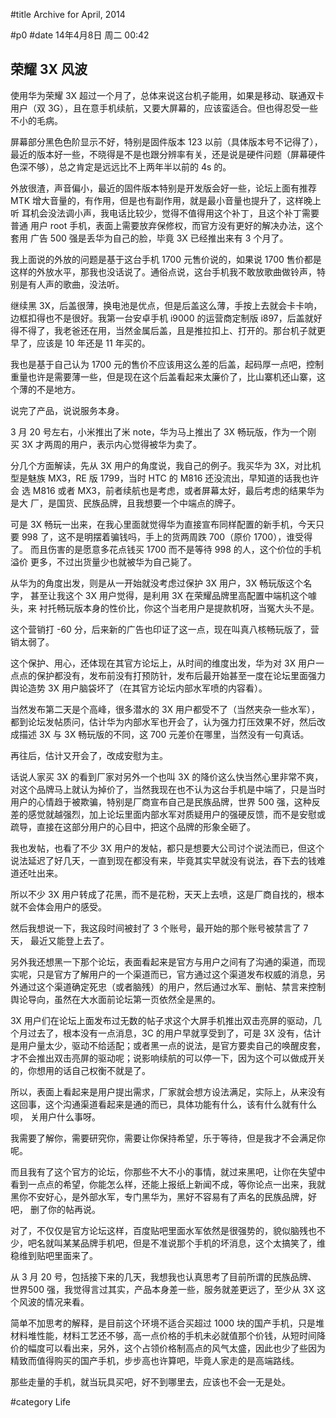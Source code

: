 #title Archive for April, 2014

#p0
#date 14年4月8日 周二 00:42

## 荣耀 3X 风波

使用华为荣耀 3X 超过一个月了，总体来说这台机子能用，如果是移动、联通双卡
用户（双 3G），且在意手机续航，又要大屏幕的，应该蛮适合。但也得忍受一些
不小的毛病。

屏幕部分黑色色阶显示不好，特别是固件版本 123 以前（具体版本号不记得了），
最近的版本好一些，不晓得是不是也跟分辨率有关，还是说是硬件问题（屏幕硬件
色深不够），总之肯定是远远比不上两年半以前的 4s 的。

外放很渣，声音偏小，最近的固件版本特别是开发版会好一些，论坛上面有推荐
MTK 增大音量的，有作用，但是也有副作用，就是最小音量也提升了，这样晚上听
耳机会没法调小声，我电话比较少，觉得不值得用这个补丁，且这个补丁需要普通
用户 root 手机，表面上需要放弃保修权，而官方没有更好的解决办法，这个套用
广告 500 强是丢华为自己的脸，毕竟 3X 已经推出来有 3 个月了。

我上面说的外放的问题是基于这台手机 1700 元售价说的，如果说 1700 售价都是
这样的外放水平，那我也没话说了。通俗点说，这台手机我不敢放歌曲做铃声，特
别是有人声的歌曲，没法听。

继续黑 3X，后盖很薄，换电池是优点，但是后盖这么薄，手按上去就会卡卡响，
边框扣得也不是很好。我第一台安卓手机 i9000 的运营商定制版 i897，后盖就好
得不得了，我老爸还在用，当然金属后盖，且是推拉扣上、打开的。那台机子就更
早了，应该是 10 年还是 11 年买的。

我也是基于自己认为 1700 元的售价不应该用这么差的后盖，起码厚一点吧，控制
重量也许是需要薄一些，但是现在这个后盖看起来太廉价了，比山寨机还山寨，这
个薄的不是地方。

说完了产品，说说服务本身。

3 月 20 号左右，小米推出了米 note，华为马上推出了 3X 畅玩版，作为一个刚
买 3X 才两周的用户，表示内心觉得被华为卖了。

分几个方面解读，先从 3X 用户的角度说，我自己的例子。我买华为 3X，对比机
型是魅族 MX3，RE 版 1799，当时 HTC 的 M816 还没流出，早知道的话我也许会
选 M816 或者 MX3，前者续航也是考虑，或者屏幕太好，最后考虑的结果华为是大
厂，是国货、民族品牌，且我想要一个中端点的牌子。

可是 3X 畅玩一出来，在我心里面就觉得华为直接宣布同样配置的新手机，今天只
要 998 了，这不是明摆着骗钱吗，手上的货两周跌 700（原价 1700），谁受得了。
而且伤害的是愿意多花点钱买 1700 而不是等待 998 的人，这个价位的手机溢价
更多，不过出货量少也就被华为自己毙了。

从华为的角度出发，则是从一开始就没考虑过保护 3X 用户，3X 畅玩版这个名字，
甚至让我这个 3X 用户觉得，是利用 3X 在荣耀品牌里高配置中端机这个噱头，来
衬托畅玩版本身的性价比，你这个当老用户是提款机呀，当冤大头不是。

这个营销打 -60 分，后来新的广告也印证了这一点，现在叫真八核畅玩版了，营
销太弱了。

这个保护、用心，还体现在其官方论坛上，从时间的维度出发，华为对 3X 用户一
点点的保护都没有，发布前没有打预防针，发布后最开始甚至一度在论坛里面强力
舆论造势 3X 用户脑袋坏了（在其官方论坛内部水军喷的内容看）。

当然发布第二天是个高峰，很多潜水的 3X 用户都受不了（当然夹杂一些水军），
都到论坛发帖质问，估计华为内部水军也开会了，认为强力打压效果不好，然后改
成描述 3X 与 3X 畅玩版的不同，这 700 元差价在哪里，当然没有一句真话。

再往后，估计又开会了，改成安慰为主。

话说人家买 3X 的看到厂家对另外一个也叫 3X 的降价这么快当然心里非常不爽，
对这个品牌马上就认为掉价了，当然我现在也不认为这台手机是中端了，只是当时
用户的心情趋于被欺骗，特别是厂商宣布自己是民族品牌，世界 500 强，这种反
差的感觉就越强烈，加上论坛里面内部水军对质疑用户的强硬反馈，而不是安慰或
疏导，直接在这部分用户的心目中，把这个品牌的形象全砸了。

我也发帖，也看了不少 3X 用户的发帖，都只是想要大公司讨个说法而已，但这个
说法延迟了好几天，一直到现在都没有来，毕竟其实早就没有说法，吞下去的钱难
道还吐出来。

所以不少 3X 用户转成了花黑，而不是花粉，天天上去喷，这是厂商自找的，根本
就不会体会用户的感受。

然后我想说一下，我这段时间被封了 3 个账号，最开始的那个账号被禁言了 7 天，
最近又能登上去了。

另外我还想黑一下那个论坛，表面看起来是官方与用户之间有了沟通的渠道，而现
实呢，只是官方了解用户的一个渠道而已，官方通过这个渠道发布权威的消息，另
外通过这个渠道确定死忠（或者脑残）的用户，然后通过水军、删帖、禁言来控制
舆论导向，虽然在大水面前论坛第一页依然全是黑的。

3X 用户们在论坛上面发布过无数的帖子求这个大屏手机推出双击亮屏的驱动，几
个月过去了，根本没有一点消息，3C 的用户早就享受到了，可是 3X 没有，估计
是用户量太少，驱动不给适配；或者黑一点的说法，是官方要卖自己的唤醒皮套，
才不会推出双击亮屏的驱动呢；说影响续航的可以停一下，因为这个可以做成开关
的，你想用的话自己权衡不就是了。

所以，表面上看起来是用户提出需求，厂家就会想方设法满足，实际上，从来没有
这回事，这个沟通渠道看起来是通的而已，具体功能有什么，该有什么就有什么呗，
关用户什么事呀。

我需要了解你，需要研究你，需要让你保持希望，乐于等待，但是我才不会满足你呢。

而且我有了这个官方的论坛，你那些不大不小的事情，就过来黑吧，让你在失望中
看到一点点的希望，你能怎么样，还能上报纸上新闻不成，等你论点一出来，我就
黑你不安好心，是外部水军，专门黑华为，黑好不容易有了声名的民族品牌，好吧，
删了你的帖再说。

对了，不仅仅是官方论坛这样，百度贴吧里面水军依然是很强势的，貌似脑残也不
少，吧名就叫某某品牌手机吧，但是不准说那个手机的坏消息，这个太搞笑了，维
稳维到贴吧里面来了。

从 3 月 20 号，包括接下来的几天，我想我也认真思考了目前所谓的民族品牌、
世界500 强，我觉得言过其实，产品本身差一些，服务就差更远了，至少从 3X 这
个风波的情况来看。

简单不加思考的解释，是目前这个环境不适合买超过 1000 块的国产手机，只是堆
材料堆性能，材料工艺还不够，高一点价格的手机未必就值那个价钱，从短时间降
价的幅度可以看出来，另外，这个占领价格制高点的风气太盛，因此也少了些因为
精致而值得购买的国产手机，步步高也许算吧，毕竟人家走的是高端路线。

那些走量的手机，就当玩具买吧，好不到哪里去，应该也不会一无是处。

#category Life

<!-- date: 2014-04-08T00:42:37+0800 -->
